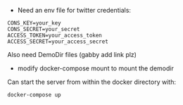 - Need an env file for twitter credentials:

```
CONS_KEY=your_key
CONS_SECRET=your_secret
ACCESS_TOKEN=your_access_token
ACCESS_SECRET=your_access_secret
```

Also need DemoDir files (gabby add link plz) 

- modify docker-compose mount to mount the demodir

Can start the server from within the docker directory with:

```
docker-compose up
```
